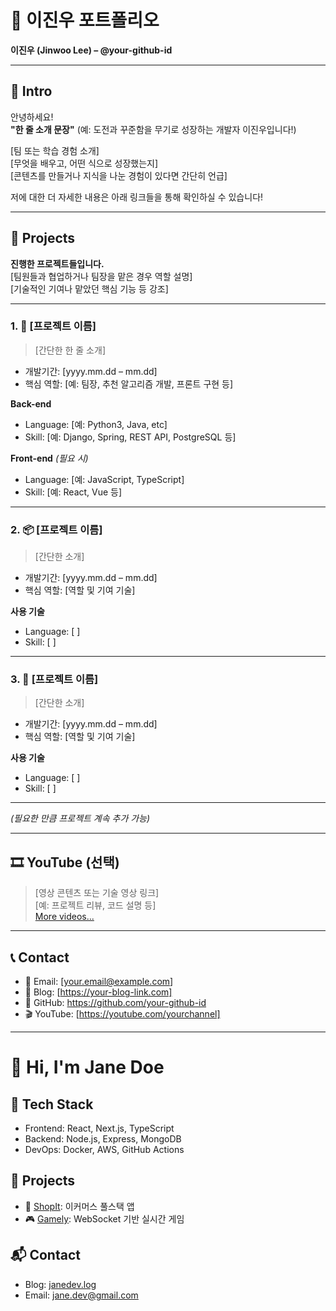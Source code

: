 # 📜 이진우 포트폴리오  
**이진우 (Jinwoo Lee) – @your-github-id**

---

## 👋 Intro

안녕하세요!  
**"한 줄 소개 문장"** (예: 도전과 꾸준함을 무기로 성장하는 개발자 이진우입니다!)  

[팀 또는 학습 경험 소개]  
[무엇을 배우고, 어떤 식으로 성장했는지]  
[콘텐츠를 만들거나 지식을 나눈 경험이 있다면 간단히 언급]  

저에 대한 더 자세한 내용은 아래 링크들을 통해 확인하실 수 있습니다!

---

## 📝 Projects

**진행한 프로젝트들입니다.**  
[팀원들과 협업하거나 팀장을 맡은 경우 역할 설명]  
[기술적인 기여나 맡았던 핵심 기능 등 강조]

---

### 1. 🧭 [프로젝트 이름]  
> [간단한 한 줄 소개]  

- 개발기간: [yyyy.mm.dd – mm.dd]  
- 핵심 역할: [예: 팀장, 추천 알고리즘 개발, 프론트 구현 등]

**Back-end**  
- Language: [예: Python3, Java, etc]  
- Skill: [예: Django, Spring, REST API, PostgreSQL 등]  

**Front-end** *(필요 시)*  
- Language: [예: JavaScript, TypeScript]  
- Skill: [예: React, Vue 등]  

---

### 2. 📦 [프로젝트 이름]  
> [간단한 소개]  

- 개발기간: [yyyy.mm.dd – mm.dd]  
- 핵심 역할: [역할 및 기여 기술]

**사용 기술**  
- Language: [ ]  
- Skill: [ ]

---

### 3. 🧠 [프로젝트 이름]  
> [간단한 소개]  

- 개발기간: [yyyy.mm.dd – mm.dd]  
- 핵심 역할: [역할 및 기여 기술]

**사용 기술**  
- Language: [ ]  
- Skill: [ ]

---

*(필요한 만큼 프로젝트 계속 추가 가능)*

---

## 🎞 YouTube (선택)

> [영상 콘텐츠 또는 기술 영상 링크]  
> [예: 프로젝트 리뷰, 코드 설명 등]  
> [More videos...](#)

---

## 📞 Contact

- 📧 Email: [your.email@example.com]  
- 📝 Blog: [https://your-blog-link.com]  
- 🐙 GitHub: https://github.com/your-github-id  
- 🎬 YouTube: [https://youtube.com/yourchannel]  

---


# 👋 Hi, I'm Jane Doe

## 🚀 Tech Stack
- Frontend: React, Next.js, TypeScript
- Backend: Node.js, Express, MongoDB
- DevOps: Docker, AWS, GitHub Actions

## 🧩 Projects
- 🛒 [ShopIt](https://github.com/janedoe/shopit): 이커머스 풀스택 앱
- 🎮 [Gamely](https://github.com/janedoe/gamely): WebSocket 기반 실시간 게임

## 📬 Contact
- Blog: [janedev.log](https://janedev.blog)
- Email: jane.dev@gmail.com
